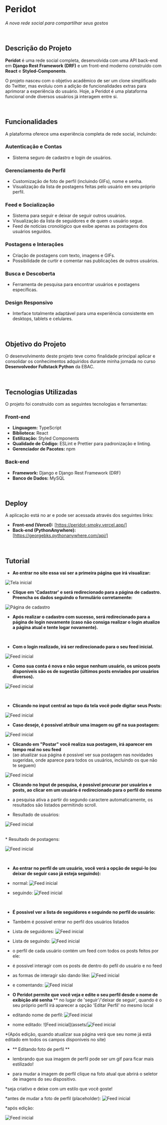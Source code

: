 # Peridot
*A nova rede social para compartilhar seus gostos*

<br>

## Descrição do Projeto

**Peridot** é uma rede social completa, desenvolvida com uma API back-end em **Django Rest Framework (DRF)** e um front-end moderno construído com **React** e **Styled-Components**.

O projeto nasceu com o objetivo acadêmico de ser um clone simplificado do Twitter, mas evoluiu com a adição de funcionalidades extras para aprimorar a experiência do usuário. Hoje, a Peridot é uma plataforma funcional onde diversos usuários já interagem entre si.

<br>

## Funcionalidades

A plataforma oferece uma experiência completa de rede social, incluindo:

### Autenticação e Contas
* Sistema seguro de cadastro e login de usuários.

### Gerenciamento de Perfil
* Customização de foto de perfil (incluindo GIFs), nome e senha.
* Visualização da lista de postagens feitas pelo usuário em seu próprio perfil.

### Feed e Socialização
* Sistema para seguir e deixar de seguir outros usuários.
* Visualização da lista de seguidores e de quem o usuário segue.
* Feed de notícias cronológico que exibe apenas as postagens dos usuários seguidos.

### Postagens e Interações
* Criação de postagens com texto, imagens e GIFs.
* Possibilidade de curtir e comentar nas publicações de outros usuários.

### Busca e Descoberta
* Ferramenta de pesquisa para encontrar usuários e postagens específicas.

### Design Responsivo
* Interface totalmente adaptável para uma experiência consistente em desktops, tablets e celulares.

<br>

## Objetivo do Projeto

O desenvolvimento deste projeto teve como finalidade principal aplicar e consolidar os conhecimentos adquiridos durante minha jornada no curso **Desenvolvedor Fullstack Python** da EBAC.

<br>

## Tecnologias Utilizadas

O projeto foi construído com as seguintes tecnologias e ferramentas:

### Front-end
* **Linguagem:** TypeScript
* **Biblioteca:** React
* **Estilização:** Styled Components
* **Qualidade de Código:** ESLint e Prettier para padronização e linting.
* **Gerenciador de Pacotes:** npm

### Back-end
* **Framework:** Django e Django Rest Framework (DRF)
* **Banco de Dados:** MySQL

<br>

## Deploy

A aplicação está no ar e pode ser acessada através dos seguintes links:

* **Front-end (Vercel):**  [https://peridot-smoky.vercel.app/]
* **Back-end (PythonAnywhere):** [https://georgebks.pythonanywhere.com/api/]

<br>


## Tutorial
* **Ao entrar no site essa vai ser a primeira página que irá visualizar:**
  
![Tela inicial](assets/Tela-inicial.png)

* **Clique em 'Cadastrar' e será redirecionado para a página de cadastro. Preencha os dados seguindo o formulário corretamente:**
  
![Página de cadastro](assets/Tela-Cadastro.png)

* **Após realizar o cadastro com sucesso, será redirecionado para a página de login novamente (caso não consiga realizar o login atualize a página atual e tente logar novamente).**

  <br>
  
* **Com o login realizado, irá ser redirecionado para o seu feed inicial.**
  
![Feed inicial](assets/Tela-Feed-Inicial.png)

* **Como sua conta é nova e não segue nenhum usuário, os unicos posts disponiveis são os de sugestão (últimos posts enviados por usuários diversos).**

  
![Feed inicial](assets/Sugestao.png)

  <br>

* **Clicando no input central ao topo da tela você pode digitar seus Posts:**
  
![Feed inicial](assets/Digitando-Postagem.png)

* **Caso deseje, é possivel atribuir uma imagem ou gif na sua postagem:**
  
![Feed inicial](assets/Adicionando-Imagem.png)


* **Clicando em "Postar" você realiza sua postagem, irá aparecer em tempo real no seu feed**
* (ao atualizar sua página é possivel ver sua postagem nas novidades sugeridas, onde aparece para todos os usuários, incluindo os que não te seguem)
  
  
![Feed inicial](assets/Postando.png)


* **Clicando no Input de pesquisa, é possivel procurar por usuários e posts, ao clicar em um usuário é redirecionado para o perfil do mesmo**
* a pesquisa ativa a partir do segundo caractere automaticamente, os resultados são listados permitindo scroll.

  
* Resultado de usuários:
  
![Feed inicial](assets/Pesquisa-Usuarios.png)

<br>
* Resultado de postagens:

![Feed inicial](assets/Pesquisa-Postagem.png)

<br>

* **Ao entrar no perfil de um usuário, você verá a opção de segui-lo (ou deixar de seguir caso já esteja seguindo):**


* normal:
![Feed inicial](assets/Perfil-de-Terceiros.png)


* seguindo:
![Feed inicial](assets/Seguindo.png)


<br>

* **É possivel ver a lista de seguidores e seguindo no perfil do usuário:**
* Também é possivel entrar no perfil dos usuários listados 

* Lista de seguidores:
![Feed inicial](assets/Lista-Seguidores.png)

* Lista de seguindo:
![Feed inicial](assets/Lista-Seguindo.png)

* o perfil de cada usuário contém um feed com todos os posts feitos por ele:
* é possivel interagir com os posts de dentro do pefil do usuário e no feed

* as formas de interagir são dando like:
![Feed inicial](assets/Like.png)

* e comentando:
![Feed inicial](assets/Espaco-Comentario.png)


* **O Peridot permite que você veja e edite o seu perfil desde o nome de exibição até senha**
** no lugar de 'seguir'/'deixar de seguir', quando é o seu próprio perfil irá aparecer a opção 'Editar Perfil' no mesmo local
  
* editando nome de perfil:
![Feed inicial](assets/Editar-Perfil.png)

* nome editado:
![Feed inicial](assets/![Feed inicial](assets/Editar-Perfil.png)

*(Após edição, quando atualizar sua página verá que seu nome já está editado em todos os campos disponiveis no site)


* ** Editando foto de perfil **
  
* lembrando que sua imagem de perfil pode ser um gif para ficar mais estilizado!

* para mudar a imagem de perfil clique na foto atual que abrirá o seletor de imagens do seu dispositivo.

*seja criativo e deixe com um estilo que você goste!

*antes de mudar a foto de perfil (placeholder):
![Feed inicial](assets/Perfil-Usuario.png)

*após edição:

![Feed inicial](assets/Perfil-Usuario-Atualizado.png)
